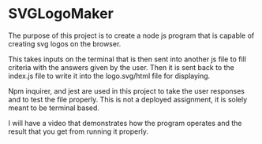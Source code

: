 # SVGLogoMaker

The purpose of this project is to create a node js program that is capable of creating svg logos on the browser.

This takes inputs on the terminal that is then sent into another js file to fill criteria with the answers given by the user.
Then it is sent back to the index.js file to write it into the logo.svg/html file for displaying. 

Npm inquirer, and jest are used in this project to take the user responses and to test the file properly.
This is not a deployed assignment, it is solely meant to be terminal based.

I will have a video that demonstrates how the program operates and the result that you get from running it properly.